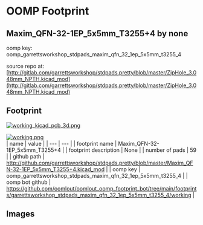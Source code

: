 # OOMP Footprint  
## Maxim_QFN-32-1EP_5x5mm_T3255+4  by none  
  
oomp key: oomp_garrettsworkshop_stdpads_maxim_qfn_32_1ep_5x5mm_t3255_4  
  
source repo at: [http://gitlab.com/garrettsworkshop/stdpads.pretty/blob/master/ZipHole_3.048mm_NPTH.kicad_mod](http://gitlab.com/garrettsworkshop/stdpads.pretty/blob/master/ZipHole_3.048mm_NPTH.kicad_mod)  
## Footprint  
  
[![working_kicad_pcb_3d.png](working_kicad_pcb_3d_600.png)](working_kicad_pcb_3d.png)  
  
[![working.png](working_600.png)](working.png)  
| name | value | 
| --- | --- | 
| footprint name | Maxim_QFN-32-1EP_5x5mm_T3255+4 | 
| footprint description | None | 
| number of pads | 59 | 
| github path | http://github.com/garrettsworkshop/stdpads.pretty/blob/master/Maxim_QFN-32-1EP_5x5mm_T3255+4.kicad_mod | 
| oomp key | oomp_garrettsworkshop_stdpads_maxim_qfn_32_1ep_5x5mm_t3255_4 | 
| oomp bot github | https://github.com/oomlout/oomlout_oomp_footprint_bot/tree/main/footprints/garrettsworkshop_stdpads_maxim_qfn_32_1ep_5x5mm_t3255_4/working | 
## Images  

